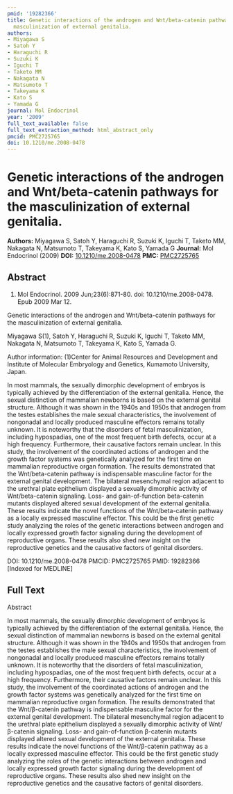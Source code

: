 ```yaml
---
pmid: '19282366'
title: Genetic interactions of the androgen and Wnt/beta-catenin pathways for the
  masculinization of external genitalia.
authors:
- Miyagawa S
- Satoh Y
- Haraguchi R
- Suzuki K
- Iguchi T
- Taketo MM
- Nakagata N
- Matsumoto T
- Takeyama K
- Kato S
- Yamada G
journal: Mol Endocrinol
year: '2009'
full_text_available: false
full_text_extraction_method: html_abstract_only
pmcid: PMC2725765
doi: 10.1210/me.2008-0478
---
```


# Genetic interactions of the androgen and Wnt/beta-catenin pathways for the masculinization of external genitalia.
**Authors:** Miyagawa S, Satoh Y, Haraguchi R, Suzuki K, Iguchi T, Taketo MM, Nakagata N, Matsumoto T, Takeyama K, Kato S, Yamada G
**Journal:** Mol Endocrinol (2009)
**DOI:** [10.1210/me.2008-0478](https://doi.org/10.1210/me.2008-0478)
**PMC:** [PMC2725765](https://www.ncbi.nlm.nih.gov/pmc/articles/PMC2725765/)

## Abstract

1. Mol Endocrinol. 2009 Jun;23(6):871-80. doi: 10.1210/me.2008-0478. Epub 2009
Mar  12.

Genetic interactions of the androgen and Wnt/beta-catenin pathways for the 
masculinization of external genitalia.

Miyagawa S(1), Satoh Y, Haraguchi R, Suzuki K, Iguchi T, Taketo MM, Nakagata N, 
Matsumoto T, Takeyama K, Kato S, Yamada G.

Author information:
(1)Center for Animal Resources and Development and Institute of Molecular 
Embryology and Genetics, Kumamoto University, Japan.

In most mammals, the sexually dimorphic development of embryos is typically 
achieved by the differentiation of the external genitalia. Hence, the sexual 
distinction of mammalian newborns is based on the external genital structure. 
Although it was shown in the 1940s and 1950s that androgen from the testes 
establishes the male sexual characteristics, the involvement of nongonadal and 
locally produced masculine effectors remains totally unknown. It is noteworthy 
that the disorders of fetal masculinization, including hypospadias, one of the 
most frequent birth defects, occur at a high frequency. Furthermore, their 
causative factors remain unclear. In this study, the involvement of the 
coordinated actions of androgen and the growth factor systems was genetically 
analyzed for the first time on mammalian reproductive organ formation. The 
results demonstrated that the Wnt/beta-catenin pathway is indispensable 
masculine factor for the external genital development. The bilateral mesenchymal 
region adjacent to the urethral plate epithelium displayed a sexually dimorphic 
activity of Wnt/beta-catenin signaling. Loss- and gain-of-function beta-catenin 
mutants displayed altered sexual development of the external genitalia. These 
results indicate the novel functions of the Wnt/beta-catenin pathway as a 
locally expressed masculine effector. This could be the first genetic study 
analyzing the roles of the genetic interactions between androgen and locally 
expressed growth factor signaling during the development of reproductive organs. 
These results also shed new insight on the reproductive genetics and the 
causative factors of genital disorders.

DOI: 10.1210/me.2008-0478
PMCID: PMC2725765
PMID: 19282366 [Indexed for MEDLINE]

## Full Text

Abstract

In most mammals, the sexually dimorphic development of embryos is typically achieved by the differentiation of the external genitalia. Hence, the sexual distinction of mammalian newborns is based on the external genital structure. Although it was shown in the 1940s and 1950s that androgen from the testes establishes the male sexual characteristics, the involvement of nongonadal and locally produced masculine effectors remains totally unknown. It is noteworthy that the disorders of fetal masculinization, including hypospadias, one of the most frequent birth defects, occur at a high frequency. Furthermore, their causative factors remain unclear. In this study, the involvement of the coordinated actions of androgen and the growth factor systems was genetically analyzed for the first time on mammalian reproductive organ formation. The results demonstrated that the Wnt/β-catenin pathway is indispensable masculine factor for the external genital development. The bilateral mesenchymal region adjacent to the urethral plate epithelium displayed a sexually dimorphic activity of Wnt/β-catenin signaling. Loss- and gain-of-function β-catenin mutants displayed altered sexual development of the external genitalia. These results indicate the novel functions of the Wnt/β-catenin pathway as a locally expressed masculine effector. This could be the first genetic study analyzing the roles of the genetic interactions between androgen and locally expressed growth factor signaling during the development of reproductive organs. These results also shed new insight on the reproductive genetics and the causative factors of genital disorders.

